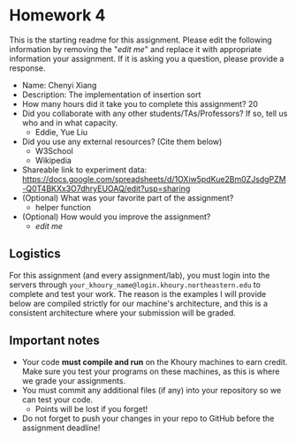# Homework 4

This is the starting readme for this assignment.  Please edit the following 
information by removing the "*edit me*" and replace it with appropriate 
information your assignment. If it is asking you a question, please provide 
a response.

- Name: Chenyi Xiang
- Description: The implementation of insertion sort
- How many hours did it take you to complete this assignment? 20
- Did you collaborate with any other students/TAs/Professors? If so, tell 
  us who and in what capacity.
  - Eddie, Yue Liu
- Did you use any external resources? (Cite them below)
  - W3School
  - Wikipedia 
- Shareable link to experiment data: https://docs.google.com/spreadsheets/d/1OXiw5pdKue2Bm0ZJsdgPZM-Q0T4BKXx3O7dhryEUOAQ/edit?usp=sharing
- (Optional) What was your favorite part of the assignment? 
  - helper function
- (Optional) How would you improve the assignment? 
  - *edit me*

## Logistics

For this assignment (and every assignment/lab), you must login into the 
servers through `your_khoury_name@login.khoury.northeastern.edu` to complete 
and test your work. The reason is the examples I will provide below are 
compiled strictly for our machine's architecture, and this is a consistent 
architecture where your submission will be graded.

## Important notes

* Your code **must compile and run** on the Khoury machines to earn credit. 
  Make sure you test your programs on these machines, as this is where we 
  grade your assignments.
* You must commit any additional files (if any) into your repository so we 
  can test your code.
  * Points will be lost if you forget!
* Do not forget to push your changes in your repo to GitHub before the 
  assignment deadline!

